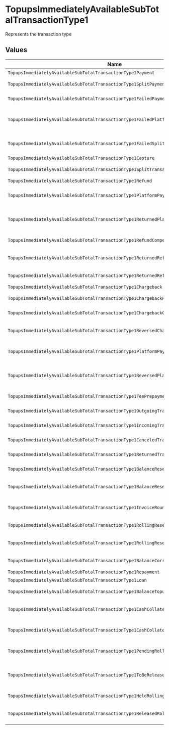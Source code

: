 # TopupsImmediatelyAvailableSubTotalTransactionType1

Represents the transaction type


## Values

| Name                                                                                  | Value                                                                                 |
| ------------------------------------------------------------------------------------- | ------------------------------------------------------------------------------------- |
| `TopupsImmediatelyAvailableSubTotalTransactionType1Payment`                           | payment                                                                               |
| `TopupsImmediatelyAvailableSubTotalTransactionType1SplitPayment`                      | split-payment                                                                         |
| `TopupsImmediatelyAvailableSubTotalTransactionType1FailedPayment`                     | failed-payment                                                                        |
| `TopupsImmediatelyAvailableSubTotalTransactionType1FailedPlatformSplitPayment`        | failed-platform-split-payment                                                         |
| `TopupsImmediatelyAvailableSubTotalTransactionType1FailedSplitPaymentCompensation`    | failed-split-payment-compensation                                                     |
| `TopupsImmediatelyAvailableSubTotalTransactionType1Capture`                           | capture                                                                               |
| `TopupsImmediatelyAvailableSubTotalTransactionType1SplitTransaction`                  | split-transaction                                                                     |
| `TopupsImmediatelyAvailableSubTotalTransactionType1Refund`                            | refund                                                                                |
| `TopupsImmediatelyAvailableSubTotalTransactionType1PlatformPaymentRefund`             | platform-payment-refund                                                               |
| `TopupsImmediatelyAvailableSubTotalTransactionType1ReturnedPlatformPaymentRefund`     | returned-platform-payment-refund                                                      |
| `TopupsImmediatelyAvailableSubTotalTransactionType1RefundCompensation`                | refund-compensation                                                                   |
| `TopupsImmediatelyAvailableSubTotalTransactionType1ReturnedRefundCompensation`        | returned-refund-compensation                                                          |
| `TopupsImmediatelyAvailableSubTotalTransactionType1ReturnedRefund`                    | returned-refund                                                                       |
| `TopupsImmediatelyAvailableSubTotalTransactionType1Chargeback`                        | chargeback                                                                            |
| `TopupsImmediatelyAvailableSubTotalTransactionType1ChargebackReversal`                | chargeback-reversal                                                                   |
| `TopupsImmediatelyAvailableSubTotalTransactionType1ChargebackCompensation`            | chargeback-compensation                                                               |
| `TopupsImmediatelyAvailableSubTotalTransactionType1ReversedChargebackCompensation`    | reversed-chargeback-compensation                                                      |
| `TopupsImmediatelyAvailableSubTotalTransactionType1PlatformPaymentChargeback`         | platform-payment-chargeback                                                           |
| `TopupsImmediatelyAvailableSubTotalTransactionType1ReversedPlatformPaymentChargeback` | reversed-platform-payment-chargeback                                                  |
| `TopupsImmediatelyAvailableSubTotalTransactionType1FeePrepayment`                     | fee-prepayment                                                                        |
| `TopupsImmediatelyAvailableSubTotalTransactionType1OutgoingTransfer`                  | outgoing-transfer                                                                     |
| `TopupsImmediatelyAvailableSubTotalTransactionType1IncomingTransfer`                  | incoming-transfer                                                                     |
| `TopupsImmediatelyAvailableSubTotalTransactionType1CanceledTransfer`                  | canceled-transfer                                                                     |
| `TopupsImmediatelyAvailableSubTotalTransactionType1ReturnedTransfer`                  | returned-transfer                                                                     |
| `TopupsImmediatelyAvailableSubTotalTransactionType1BalanceReserve`                    | balance-reserve                                                                       |
| `TopupsImmediatelyAvailableSubTotalTransactionType1BalanceReserveReturn`              | balance-reserve-return                                                                |
| `TopupsImmediatelyAvailableSubTotalTransactionType1InvoiceRoundingCompensation`       | invoice-rounding-compensation                                                         |
| `TopupsImmediatelyAvailableSubTotalTransactionType1RollingReserveHold`                | rolling-reserve-hold                                                                  |
| `TopupsImmediatelyAvailableSubTotalTransactionType1RollingReserveRelease`             | rolling-reserve-release                                                               |
| `TopupsImmediatelyAvailableSubTotalTransactionType1BalanceCorrection`                 | balance-correction                                                                    |
| `TopupsImmediatelyAvailableSubTotalTransactionType1Repayment`                         | repayment                                                                             |
| `TopupsImmediatelyAvailableSubTotalTransactionType1Loan`                              | loan                                                                                  |
| `TopupsImmediatelyAvailableSubTotalTransactionType1BalanceTopup`                      | balance-topup                                                                         |
| `TopupsImmediatelyAvailableSubTotalTransactionType1CashCollateralIssuance`            | cash-collateral-issuance';                                                            |
| `TopupsImmediatelyAvailableSubTotalTransactionType1CashCollateralRelease`             | cash-collateral-release                                                               |
| `TopupsImmediatelyAvailableSubTotalTransactionType1PendingRollingReserve`             | pending-rolling-reserve                                                               |
| `TopupsImmediatelyAvailableSubTotalTransactionType1ToBeReleasedRollingReserve`        | to-be-released-rolling-reserve                                                        |
| `TopupsImmediatelyAvailableSubTotalTransactionType1HeldRollingReserve`                | held-rolling-reserve                                                                  |
| `TopupsImmediatelyAvailableSubTotalTransactionType1ReleasedRollingReserve`            | released-rolling-reserve                                                              |